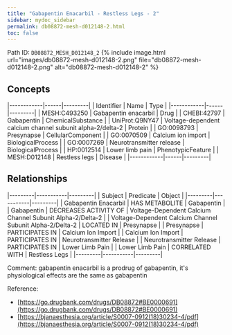 ```yaml
---
title: "Gabapentin Enacarbil - Restless Legs - 2"
sidebar: mydoc_sidebar
permalink: db08872-mesh-d012148-2.html
toc: false 
---
```



Path ID: `DB08872_MESH_D012148_2`
{% include image.html url="images/db08872-mesh-d012148-2.png" file="db08872-mesh-d012148-2.png" alt="db08872-mesh-d012148-2" %}

## Concepts

|------------|------|---------|
| Identifier | Name | Type    |
|------------|------|---------|
| MESH:C493250 | Gabapentin enacarbil | Drug |
| CHEBI:42797 | Gabapentin | ChemicalSubstance |
| UniProt:Q9NY47 | Voltage-dependent calcium channel subunit alpha-2/delta-2 | Protein |
| GO:0098793 | Presynapse | CellularComponent |
| GO:0070509 | Calcium ion import | BiologicalProcess |
| GO:0007269 | Neurotransmitter release | BiologicalProcess |
| HP:0012514 | Lower limb pain | PhenotypicFeature |
| MESH:D012148 | Restless legs | Disease |
|------------|------|---------|

## Relationships

|---------|-----------|---------|
| Subject | Predicate | Object  |
|---------|-----------|---------|
| Gabapentin Enacarbil | HAS METABOLITE | Gabapentin |
| Gabapentin | DECREASES ACTIVITY OF | Voltage-Dependent Calcium Channel Subunit Alpha-2/Delta-2 |
| Voltage-Dependent Calcium Channel Subunit Alpha-2/Delta-2 | LOCATED IN | Presynapse |
| Presynapse | PARTICIPATES IN | Calcium Ion Import |
| Calcium Ion Import | PARTICIPATES IN | Neurotransmitter Release |
| Neurotransmitter Release | PARTICIPATES IN | Lower Limb Pain |
| Lower Limb Pain | CORRELATED WITH | Restless Legs |
|---------|-----------|---------|

Comment: gabapentin enacarbil is a prodrug of gabapentin, it's physiological effects are the same as gabapentin

Reference: 
  - [https://go.drugbank.com/drugs/DB08872#BE0000691](https://go.drugbank.com/drugs/DB08872#BE0000691)
  - [https://bjanaesthesia.org/article/S0007-0912(18)30234-4/pdf](https://bjanaesthesia.org/article/S0007-0912(18)30234-4/pdf)

